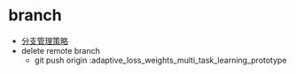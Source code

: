 # branch
- [分支管理策略](http://www.ruanyifeng.com/blog/2012/07/git.html)
- delete remote branch
  -  git push origin :adaptive_loss_weights_multi_task_learning_prototype